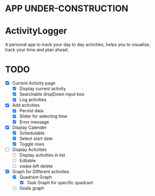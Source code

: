 # APP UNDER-CONSTRUCTION

# ActivityLogger

A personal app to track your day to day activities, helps you to visualize, track your time and plan ahead.

# TODO

- [x] Current Activity page
  - [x] Display current activity
  - [x] Searchable dropDown input box
  - [x] Log activities
- [x] Add activities
  - [x] Persist data
  - [x] Slider for selecting time
  - [x] Error message
- [x] Display Calender
  - [x] Schedulable
  - [x] Select start date
  - [x] Toggle rows
- [ ] Display Activities
  - [ ] Display activities in list
  - [ ] Editable
  - [ ] swipe left delete
- [x] Graph for Different activities
  - [x] Quadrant Graph
    - [x] Task Graph for specific quadrant
  - [ ] Goals graph

